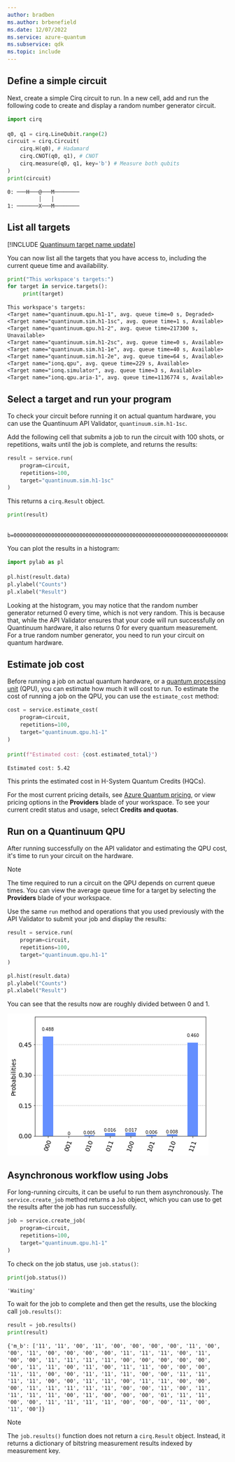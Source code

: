 ```yaml
---
author: bradben
ms.author: brbenefield
ms.date: 12/07/2022
ms.service: azure-quantum
ms.subservice: qdk
ms.topic: include
---
```


## Define a simple circuit

Next, create a simple Cirq circuit to run. In a new cell, add and run the following code to create and display a random number generator circuit. 

```python
import cirq

q0, q1 = cirq.LineQubit.range(2)
circuit = cirq.Circuit(
    cirq.H(q0), # Hadamard
    cirq.CNOT(q0, q1), # CNOT
    cirq.measure(q0, q1, key='b') # Measure both qubits
)
print(circuit)
```

```output
0: ───H───@───M────────
          │   │
1: ───────X───M────────
```

## List all targets

[!INCLUDE [Quantinuum target name update](quantinuum-name-change.md)]

You can now list all the targets that you have access to, including the
current queue time and availability.

```python
print("This workspace's targets:")
for target in service.targets():
     print(target)
```

```output
This workspace's targets:
<Target name="quantinuum.qpu.h1-1", avg. queue time=0 s, Degraded>
<Target name="quantinuum.sim.h1-1sc", avg. queue time=1 s, Available>
<Target name="quantinuum.qpu.h1-2", avg. queue time=217300 s, Unavailable>
<Target name="quantinuum.sim.h1-2sc", avg. queue time=0 s, Available>
<Target name="quantinuum.sim.h1-1e", avg. queue time=40 s, Available>
<Target name="quantinuum.sim.h1-2e", avg. queue time=64 s, Available>
<Target name="ionq.qpu", avg. queue time=229 s, Available>
<Target name="ionq.simulator", avg. queue time=3 s, Available>
<Target name="ionq.qpu.aria-1", avg. queue time=1136774 s, Available>
```

## Select a target and run your program

To check your circuit before running it on actual quantum hardware, you can use the Quantinuum API Validator, `quantinuum.sim.h1-1sc`.

Add the following cell that submits a job to run the circuit with
100 shots, or repetitions, waits until the job is complete, and returns the results:

```python
result = service.run(
    program=circuit,
    repetitions=100,
    target="quantinuum.sim.h1-1sc"
)
```

This returns a `cirq.Result` object.

```python
print(result)
```

```output
    b=0000000000000000000000000000000000000000000000000000000000000000000000000000000000000000000000000000
```

You can plot the results in a histogram:

```python
import pylab as pl

pl.hist(result.data)
pl.ylabel("Counts")
pl.xlabel("Result")
```

Looking at the histogram, you may notice that the random number generator returned 0 every time, which is not very random. This is because that, while the API Validator ensures that your code will run successfully on Quantinuum hardware, it also returns 0 for every quantum measurement. For a true random number generator, you need to run your circuit on quantum hardware.

## Estimate job cost

Before running a job on actual quantum hardware, or a [quantum processing unit](xref:microsoft.quantum.target-profiles) (QPU), you can estimate how much it will cost to run. To estimate the cost of running a job on the QPU, you can use the `estimate_cost` method:

```python
cost = service.estimate_cost(
    program=circuit,
    repetitions=100,
    target="quantinuum.qpu.h1-1"
)

print(f"Estimated cost: {cost.estimated_total}")
```

```output
Estimated cost: 5.42
```

This prints the estimated cost in H-System Quantum Credits (HQCs).

For the most current pricing details, see [Azure Quantum pricing](xref:microsoft.quantum.providers-pricing#quantinuum), or view pricing options in the **Providers** blade of your workspace. To see your current credit status and usage, select **Credits and quotas**.

## Run on a Quantinuum QPU

After running successfully on the API validator and estimating the QPU cost, it's time to run your circuit on the hardware. 

> [!NOTE]
> The time required to run a circuit on the QPU depends on current queue times. You can view the average queue time for a target by selecting the **Providers** blade of your workspace.

Use the same `run` method and operations that you used previously with the API Validator to submit your job and display the results:

```python
result = service.run(
    program=circuit,
    repetitions=100,
    target="quantinuum.qpu.h1-1"
)
```

```python
pl.hist(result.data)
pl.ylabel("Counts")
pl.xlabel("Result")
```

You can see that the results now are roughly divided between 0 and 1.

![Cirq circuit result on Quantinuum QPU](../media/azure-quantum-qiskit-hw-result-2.png)

## Asynchronous workflow using Jobs

For long-running circuits, it can be useful to run them asynchronously.
The `service.create_job` method returns a `Job` object, which you can use to
get the results after the job has run successfully.

```python
job = service.create_job(
    program=circuit,
    repetitions=100,
    target="quantinuum.qpu.h1-1"
)
```

To check on the job status, use `job.status()`:

```python
print(job.status())
```

```output
'Waiting'
```

To wait for the job to complete and then get the results, use the blocking
call `job.results()`:

```python
result = job.results()
print(result)
```

```output
{'m_b': ['11', '11', '00', '11', '00', '00', '00', '00', '11', '00', '00', '11', '00', '00', '00', '00', '11', '11', '11', '00', '11', '00', '00', '11', '11', '11', '11', '00', '00', '00', '00', '00', '00', '11', '11', '00', '11', '00', '11', '11', '00', '00', '00', '11', '11', '00', '00', '11', '11', '11', '00', '00', '11', '11', '11', '11', '00', '00', '11', '11', '00', '11', '11', '00', '00', '00', '11', '11', '11', '11', '11', '00', '00', '11', '00', '11', '11', '11', '11', '00', '11', '00', '00', '00', '01', '11', '11', '00', '00', '11', '11', '11', '11', '00', '00', '00', '11', '00', '11', '00']}
```

> [!NOTE]
> The `job.results()` function does not return a `cirq.Result` object. Instead, it returns a dictionary of bitstring measurement results indexed by measurement key.
